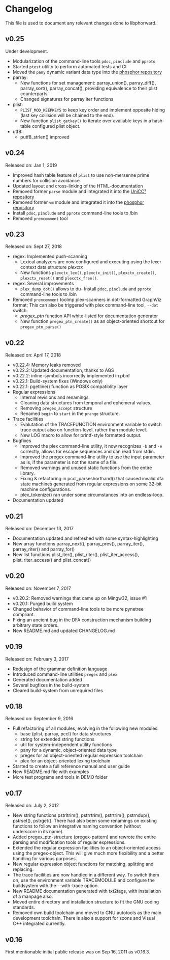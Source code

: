 # Changelog

This file is used to document any relevant changes done to libphorward.

## v0.25

Under development.

- Modularization of the command-line tools `pdoc`, `pinclude` and `pproto`
- Started `ptest` utility to perform automated tests and CI
- Moved the `pany` dynamic variant data type into the [phosphor repository](https://github.com/phorward/phosphor)
- parray:
  - New functions for set management: parray_union(), parray_diff(),
    parray_sort(), parray_concat(), providing equivalence to their
    plist counterparts
  - Changed signatures for parray iter functions
- plist:
  - `PLIST_MOD_KEEPKEYS` to keep key order and implement opposite hiding
    (last key collision will be chained to the end).
  - New function `plist_getkey()` to iterate over available keys in a
    hash-table configured plist object.
- utf8:
  - putf8_strlen() improved

## v0.24

Released on: Jan 1, 2019

- Improved hash table feature of `plist` to use non-mersenne prime numbers for collision avoidance
- Updated layout and cross-linking of the HTML-documentation
- Removed former `parse` module and integrated it into the [UniCC² repository](https://github.com/phorward/unicc2)
- Removed former `vm` module and integrated it into the [phosphor repository](https://github.com/phorward/phosphor)
- Install `pdoc`, `pinclude` and `pproto` command-line tools to /bin
- Removed `premcomment` tool

## v0.23

Released on: Sept 27, 2018

- regex: Implemented push-scanning
  - Lexical analyzers are now configured and executing using the lexer context
    data structure *plexctx*
  - New functions `plexctx_lex()`, `plexctx_init()`,
	`plexctx_create()`, `plexctx_reset()` and `plexctx_free()`.
- regex: Several improvements
  - `plex_dump_dot()` allows to du- Install `pdoc`, `pinclude` and `pproto` command-line tools to /bin
- Removed `premcomment` toolmp plex-scanners in dot-formatted
     GraphViz format; This can also be triggered with plex command-line tool,
     `--dot` switch.
  - *pregex_ptn* function API white-listed for documentation generator
  - New function `pregex_ptn_create()` as an object-oriented shortcut
    for `pregex_ptn_parse()`

## v0.22

Released on: April 17, 2018

- v0.22.4: Memory leaks removed
- v0.22.3: Updated documentation, thanks to AGS
- v0.22.2: inline-symbols incorrectly implemented in pbnf
- v0.22.1: Build-system fixes (Windows only)
- v0.22.1: pgetline() function as POSIX compatiblity layer
- Regular expressions
  - Internal revisions and renamings.
  - Cleaning data structures from temporal and ephemeral values.
  - Removing ``pregex_accept`` structure
  - Renamed ``begin`` to ``start`` in the ``prange`` structure.
- Trace facilities
  - Evalutation of the TRACEFUNCTION environment variable to switch trace output
    also on function-level, rather than module level.
  - New LOG macro to allow for printf-style formatted output.
- Bugfixes
  - Improved the plex command-line utility, it now recognizes `-b` and `-e`
    correctly, allows for escape sequences and can read from stdin.
  - Improved the pregex command-line utility to use the input parameter as is,
    if the parameter is not the name of a file.
  - Removed warnings and unused static functions from the entire library.
  - Fixing & refactoring in pccl_parseshorthand() that caused invalid dfa state
    machines generated from regular expressions on some 32-bit machine
    configurations.
  - plex_tokenize() ran under some circumstances into an endless-loop.
- Documentation updated

## v0.21

Released on: December 13, 2017

- Documentation updated and refreshed with some syntax-highlighting
- New array functions parray_next(), parray_prev(), parray_iter(), parray_riter() and parray_for()
- New list functions plist_iter(), plist_riter(), plist_iter_access(), plist_riter_access() and plist_concat()

## v0.20

Released on: November 7, 2017

- v0.20.2: Removed warnings that came up on Mingw32, issue #1
- v0.20.1: Purged build system
- Changed behavior of command-line tools to be more pynetree compliant.
- Fixing an ancient bug in the DFA construction mechanism building arbitrary
  state orders.
- New README.md and updated CHANGELOG.md

## v0.19

Released on: February 3, 2017

- Redesign of the grammar definition language
- Introduced command-line utilities `pregex` and `plex`
- Generated documentation added
- Several bugfixes in the build-system
- Cleared build-system from unrequired files

## v0.18

Released on: September 9, 2016

-  Full refactoring of all modules, evolving in the following new modules:
   - base (plist, parray, pccl) for data structures
   - string for extended string functions
   - util for system-independent utility functions
   - pany for a dynamic, object-oriented data type
   - pregex for an object-oriented regular expression toolchain
   - plex for an object-oriented lexing toolchain
- Started to create a full reference manual and user guide
- New README.md file with examples
- More test programs and tools in DEMO folder

## v0.17

Released on: July 2, 2012

- New string functions pstrltrim(), pstrrtrim(), pstrtrim(), pstrndup(),
  pstrset(), pstrget(). There had also been some renamings on existing
  functions to follow an integrative naming convention (without underscore
  in its name).
- Added pregex_ptn-structure (pregex-pattern) and rewrote the entire
  parsing and modification tools of regular expressions.
- Extended the regular expression facilities to an object-oriented access
  using the pregex-object. This will give much more flexibility and a
  better handling for various purposes.
- New regular expression object functions for matching, splitting and replacing.
- The trace facilities are now handled in a different way. To switch them on,
  use the environment variable TRACEMODULE and configure the buildsystem with
  the --with-trace option.
- New README documentation generated with txt2tags, with installation of a
  manpage also.
- Moved entire directory and installation structure to fit the GNU coding
  standards.
- Removed own build toolchain and moved to GNU autotools as the main development
  toolchain. There is also a support for scons and Visual C++ integrated
  currently.

## v0.16

First mentionable initial public release was on Sep 16, 2011 as v0.16.3.
